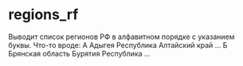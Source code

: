 # regions_rf
Выводит список регионов РФ в алфавитном порядке с указанием буквы.
Что-то вроде:
А
  Адыгея Республика
  Алтайский край
  ...
Б
  Брянская область
  Бурятия Республика
...
